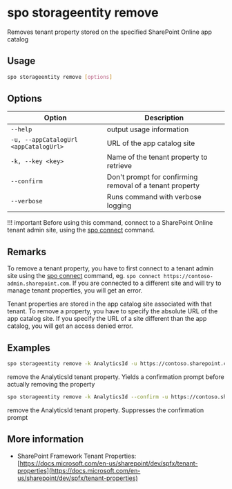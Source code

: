 # spo storageentity remove

Removes tenant property stored on the specified SharePoint Online app catalog

## Usage

```sh
spo storageentity remove [options]
```

## Options

Option|Description
------|-----------
`--help`|output usage information
`-u, --appCatalogUrl <appCatalogUrl>`|URL of the app catalog site
`-k, --key <key>`|Name of the tenant property to retrieve
`--confirm`|Don't prompt for confirming removal of a tenant property
`--verbose`|Runs command with verbose logging

!!! important
    Before using this command, connect to a SharePoint Online tenant admin site, using the [spo connect](../connect.md) command.

## Remarks

To remove a tenant property, you have to first connect to a tenant admin site using the
[spo connect](../connect.md) command, eg. `spo connect https://contoso-admin.sharepoint.com`.
If you are connected to a different site and will try to manage tenant properties,
you will get an error.

Tenant properties are stored in the app catalog site associated with that tenant.
To remove a property, you have to specify the absolute URL of the app catalog site.
If you specify the URL of a site different than the app catalog, you will get an access denied error.

## Examples

```sh
spo storageentity remove -k AnalyticsId -u https://contoso.sharepoint.com/sites/appcatalog
```

remove the AnalyticsId tenant property. Yields a confirmation prompt before actually
removing the property

```sh
spo storageentity remove -k AnalyticsId --confirm -u https://contoso.sharepoint.com/sites/appcatalog
```

remove the AnalyticsId tenant property. Suppresses the confirmation prompt

## More information

- SharePoint Framework Tenant Properties: [https://docs.microsoft.com/en-us/sharepoint/dev/spfx/tenant-properties](https://docs.microsoft.com/en-us/sharepoint/dev/spfx/tenant-properties)